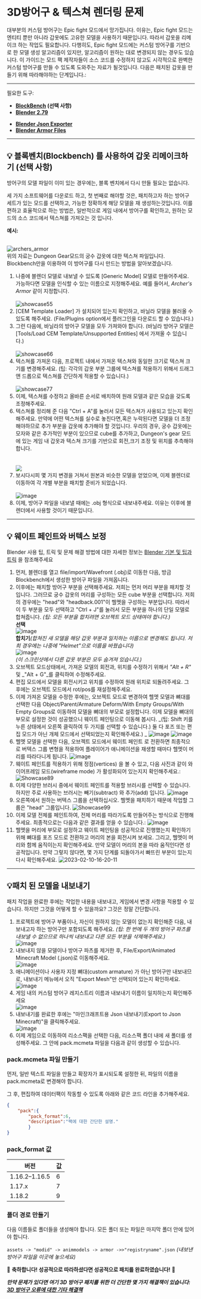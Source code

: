 # 3D방어구 & 텍스쳐 렌더링 문제

대부분의 커스텀 방어구는 Epic fight 모드에서 망가집니다. 이유는, Epic fight 모드는 엔티티 뿐만 아니라 갑옷에도 고유한 모델을 사용하기 때문입니다. 따라서 갑옷을 리메이크 하는 작업도 필요합니다. 다행히도, Epic fight 모드에는 커스텀 방어구를 기반으로 한 모델 생성 알고리즘이 있지만, 알고리즘이 원하는 대로 변경되지 않는 경우도 있습니다. 이 가이드는 모드 팩 제작자들이 소스 코드를 수정하지 않고도 시각적으로 완벽한 커스텀 방어구를 만들 수 있도록 도와주는 자료가 될것입니다. 다음은 패치된 갑옷을 만들기 위해 따라해야하는 단계입니다.:

***
필요한 도구:<br>

* **[BlockBench](https://www.blockbench.net/) (선택 사항)**<br>
* **[Blender 2.79](https://download.blender.org/release/Blender2.79/)**<br>
- **[Blender Json Exporter](https://github.com/Yesssssman/blender-json-exporter)**<br>
- **[Blender Armor Files](https://drive.google.com/file/d/15xYnpmkmlJaEnw3Y7bykpqmjx1Rr9Koh/view?usp=share_link)**<br>

***
## 💡 블록벤치(Blockbench) 를 사용하여 갑옷 리메이크하기 (선택 사항)
방어구의 모델 파일이 이미 있는 경우에는, 블록 벤치에서 다시 만들 필요는 없습니다.

세 가지 소프트웨어를 다운로드 하고, 첫 번째로 해야할 것은, 패치하고자 하는 방어구 세트가 있는 모드를 선택하고, 가능한 정확하게 해당 모델을 재 생성하는것입니다. 이를 편하고 효율적으로 하는 방법은, 일반적으로 게임 내에서 방어구를 확인하고, 원하는 모드의 소스 코드에서 텍스쳐를 가져오는 것 입니다.

 **예시:**

<br>![archers_armor](https://user-images.githubusercontent.com/77132244/215155978-874a293e-71ea-4690-adf3-059e45a37ed8.png) <br>위의 자료는 Dungeon Gear모드의 궁수 갑옷에 대한 텍스쳐 파일입니다. Blockbench만을 이용하여 이 방어구를 다시 만드는 방법을 알아보겠습니다.<br>
1. 나중에 블렌더 모델로 내보낼 수 있도록 [Generic Model] 모델로 만들어주세요. 가능하다면 모델을 인식할 수 있는 이름으로 지정해주세요. 예를 들어서, *Archer's Armor* 같이 지정합니다.<br>  
   ![showcase55](https://user-images.githubusercontent.com/77132244/215159597-aac5fdb1-45f1-4084-8f18-50baae9df6f0.jpg)<br>
2. [CEM Template Loader] 가 설치되어 있는지 확인하고, 바닐라 모델을 불러올 수 있도록 해주세요. (File/Plugins option에서 플러그인을 다운로드 할 수 있습니다.)<br>
3. 그런 다음에, 바닐라의 방어구 모델을 모두 가져와야 합니다. (바닐라 방어구 모델은 [Tools/Load CEM Template/Unsupported Entities] 에서 가져올 수 있습니다.)<br>  
   ![showcase66](https://user-images.githubusercontent.com/77132244/215161290-8ecb58ec-55e3-4297-8f46-48551a0769d7.jpg)<br>
4. 텍스쳐를 가져온 다음, 프로젝트 내에서 가져온 텍스쳐와 동일한 크기로 텍스쳐 크기를 변경해주세요. (팁: 각각의 갑옷 부분 그룹에 텍스쳐를 적용하기 위해서 드래그 앤 드롭으로 텍스쳐를 간단하게 적용할 수 있습니다.)<br>  
   ![showcase77](https://user-images.githubusercontent.com/77132244/215230534-6eb84ed6-1afb-4a44-bdf2-3ef98bfccdc6.jpg)<br>
5. 이제, 텍스쳐를 수정하고 올바른 순서로 배치하여 원래 모델과 같은 모습을 갖도록 조정해주세요.<br>
6. 텍스쳐를 정리해 준 다음 "Ctrl + A"를 눌러서 모든 텍스쳐가 사용되고 있는지 확인해주세요. 만약에 어떤 텍스쳐를 실수로 놓친다면,혹은 누락된다면 모델을 더 조정해야하므로 추가 부분을 갑옷에 추가해야 할 것입니다. 우리의 경우, 궁수 갑옷에는 모자와 같은 추가적인 부분이 있으므로 cube를 추가하고, Dungeon's gear 모드에 있는 게임 내 갑옷과 텍스쳐 크기를 기반으로 회전,크기 조정 및 위치를 추측해야 합니다.<br>  
   <br>  <a href="url"><img src="https://user-images.githubusercontent.com/77132244/215236925-8fcf459a-e972-4f2d-b43d-65667ce39e1e.jpg" align="center" ></a><br>
7. 보시다시피 몇 가지 변경을 거쳐서 원본과 비슷한 모델을 얻었으며, 이제 블렌더로 이동하여 각 개별 부분을 패치할 준비가 되었습니다.<br>  
   ![image](https://user-images.githubusercontent.com/77132244/215238157-3ddd8369-6f04-48f5-8d95-0623d833b3be.png)<br>
8. 이제, 방어구 파일을 내보낼 때에는 .obj 형식으로 내보내주세요. 이유는 이후에 블렌더에서 사용할 것이기 때문입니다.<br>

***
## 💡 웨이트 페인트와 버텍스 보정
Blender 사용 팁, 트릭 및 문제 해결 방법에 대한 자세한 정보는 [Blender 기본 및 팁과 트릭](Blender_page3) 을 참조해주세요

1. 먼저, 블렌더를 열고 file/import/Wavefront (.obj)로 이동한 다음, 방금 Blockbench에서 생성한 방어구 파일을 가져옵니다.
2. 이후에는 패치할 방어구 부분을 선택해주세요. 저희는 먼저 머리 부분을 패치할 것입니다. 그러므로 궁수 갑옷의 머리를 구성하는 모든 cube 부분을 선택합니다. 저희의 경우에는 "head"와 "headback.001"이 헬멧을 구성하는 부분입니다. 따라서 이 두 부분을 모두 선택하고 "Ctrl + J"를 눌러서 모든 부분을 하나의 단일 모델로 합쳐줍니다. _(팁: 모든 부분을 합치려면 오브젝트 모드 상태여야 합니다.)_  
   **선택**  
   ![image](https://user-images.githubusercontent.com/77132244/215290753-d88f7ed2-a32b-43bc-9e33-a35c273d04b9.png)  
   **합치기**_(합쳐진 새 모델을 해당 갑옷 부분과 일치하는 이름으로 변경해도 됩니다. 저희 경우에는 나중에 "Helmet"으로 이름을 바꿨습니다)_  
   ![image](https://user-images.githubusercontent.com/77132244/215290768-f91985a4-31a5-4606-bd25-91b150ba0119.png)  
   _(이 스크린샷에서 다른 갑옷 부분은 모두 숨겨져 있습니다.)_
3. 오브젝트 모드상태에서, 가져온 모델의 회전과, 위치를 수정하기 위해서 _"Alt + R"_ 및 _"Alt + G"_를 클릭하여 수정해주세요.
4. 편집 모드에서 모델을 회전시키고 위치를 수정하여 원래 위치로 되돌려주세요. 그 후에는 오브젝트 모드에서 rot/pos를 재설정해주세요.
5. 이제 가져온 모델을 수정한 후에는, 오브젝트 모드로 변경하여 헬멧 모델과 뼈대를 선택한 다음 Object/Parent/Armature Deform/With Empty Groups/With Empty Groups로 이동하여 모델을 뼈대의 부모로 설정합니다. 이제 모델을 뼈대의 부모로 설정한 것이 성공했으니 웨이트 페인팅으로 이동해 봅시다. _(팁: Shift 키를 누른 상태에서 오른쪽 클릭하여 두 가지를 선택할 수 있습니다.) 둘 다 포즈 또는 편집 모드가 아닌 개체 모드에서 선택되었는지 확인해주세요.) _ ![image](https://user-images.githubusercontent.com/77132244/218175943-dcde10ab-9f45-4fb3-a1ec-a2ec7f851483.png) ![image](https://user-images.githubusercontent.com/77132244/218176163-4972a8bf-a70d-4570-aafe-a0b9a0bbcb85.png)
6. 헬멧 모델을 선택한 다음, 오브젝트 모드에서 웨이트 페인트 로 전환하면 최종적으로 버텍스 그룹 변형을 적용하여 플레이어가 애니메이션을 재생할 때마다 헬멧이 머리를 따라다니게 됩니다. ![image](https://user-images.githubusercontent.com/77132244/218176695-4cfafe68-7010-4450-a5f8-93e3dff1f3dd.png)
7. 웨이트 페인트를 적용하기 위해 정점(vertices) 을 볼 수 있고, 다음 사진과 같이 와이어프레임 모드(wireframe mode) 가 활성화되어 있는지지 확인해주세요.: ![Showcase89](https://user-images.githubusercontent.com/77132244/218177435-f9d01478-fbe0-45f9-b754-adf5d2efa745.jpg)
8. 이제 다양한 브러시 중에서 웨이트 페인트를 적용할 브러시를 선택할 수 있습니다. 하지만 주로 사용하는 브러시는 빼기(subtract) 와 추가(add) 입니다. ![image](https://user-images.githubusercontent.com/77132244/218177593-95794246-6d9a-4caf-afa2-636b784b8d3a.png)
9. 오른쪽에서 원하는 버텍스 그룹을 선택하십시오. 헬멧을 패치하기 때문에 작업할 그룹은 "head" 그룹입니다. ![Showcase99](https://user-images.githubusercontent.com/77132244/218178265-69388152-b465-45e5-8ccd-cfe3e430dfb7.jpg)
10. 이제 모델 전체를 페인트하여, 전체 머리를 따라가도록 만들어주는 방식으로 진행해주세요. 최종적으로는 다음과 같은 결과를 얻을 수 있습니다.: ![image](https://user-images.githubusercontent.com/77132244/218178527-210b4b77-5f16-4cf7-9310-6c2b3e2ce83a.png)
11. 헬멧을 머리에 부모로 설정하고 웨이트 페인팅을 성공적으로 진행했는지 확인하기 위해 뼈대를 포즈 모드로 전환하고 머리의 본을 회전시켜 보세요. 그리고, 헬멧이 머리와 함께 움직이는지 확인해주세요. 만약 모델이 머리의 본을 따라 움직인다면 성공적입니다. 만약 그렇지 않다면, 몇 가지 단계를 되돌아가서 빠뜨린 부분이 있는지 다시 확인해주세요. ![2023-02-10-16-20-11](https://user-images.githubusercontent.com/77132244/218179173-df15dcba-97fa-4081-ad1d-cf1ffbcd92e8.gif)
***
## 💡패치 된 모델을 내보내기
패치 작업을 완료한 후에는 작업한 내용을 내보내고, 게임에서 변경 사항을 적용할 수 있습니다. 하지만 그것을 어떻게 할 수 있을까요? 그것은 정말 간단합니다.

1. 프로젝트에 방어구 부품이나, 자신이 원하지 않는 모델이 없는지 확인해준 다음, 내보내고자 하는 방어구만 포함되도록 해주세요. _(팁: 한 번에 두 개의 방어구 파츠를 내보낼 수 없으므로 하나씩 내보내고 다른 모든 부분을 삭제해주세요.)_  
   ![image](https://user-images.githubusercontent.com/77132244/218179518-18c8d979-68af-44ff-989a-aa55ebb6c239.png)
2. 내보내지 않을 모델이나 방어구 파츠를 제거한 후, File/Export/Animated Minecraft Model (.json)로 이동해주세요.  
   ![image](https://user-images.githubusercontent.com/77132244/218179838-bbc7d557-8525-4ab8-beaf-41211bf334fd.png)
3. 애니메이션이나 사용자 지정 뼈대(custom armature) 가 아닌 방어구만 내보내므로, 내보내기 메뉴에서 오직 "Export Mesh"만 선택되어 있는지 확인하세요.  
   ![image](https://user-images.githubusercontent.com/77132244/218179992-0f54bb48-99b6-45c2-8166-107668b200e7.png)
4. 게임 내의 커스텀 방어구 레지스트리 이름과 내보내기 이름이 일치하는지 확인해주세요  
   ![image](https://user-images.githubusercontent.com/77132244/218180136-b229edd0-3941-4a68-b82b-dfc0fcf80bca.png)
5. 내보내기를 완료한 후에는 "마인크래프트용 Json 내보내기(Export to Json Minecraft)"을 클릭해주세요.  
   ![image](https://user-images.githubusercontent.com/77132244/218180246-7c04c4ad-ad96-4361-b43a-3ff434de419d.png)
6. 이제 게임으로 이동하여 리소스팩을 선택한 다음, 리소스팩 폴더 내에 새 폴더를 생성해주세요. 그 안에 pack.mcmeta 파일을 다음과 같이 생성할 수 있습니다.
### pack.mcmeta 파일 만들기

먼저, 일반 텍스트 파일을 만들고 확장자가 표시되도록 설정한 뒤, 파일의 이름을 pack.mcmeta로 변경해야 합니다.

그 후, 편집하여 데이터팩이 작동할 수 있도록 아래와 같은 코드 라인을 추가해주세요.
```JSON
{
    "pack":{
        "pack_format":6,
        "description":"팩에 대한 간단한 설명."
        }
}
```

### pack_format 값

| 버전            | 값 |
| ------------- | - |
| 1.16.2–1.16.5 | 6 |
| 1.17.x        | 7 |
| 1.18.2        | 9 |

### 폴더 경로 만들기

다음 이름들로 폴더들을 생성해야 합니다. 모든 폴더 또는 파일은 마지막 폴더 안에 있어야 합니다.

`assets -> "modid" -> animmodels -> armor ->>"registryname".json` _(내보낸 방어구 파일을 이곳에 놓으세요)_


🎉 **축하합니다! 성공적으로 따라하셨다면 성공적으로 패치를 완료하였습니다!** 🎉


**_만약 문제가 있다면 여기 3D 방어구 패치를 위한 더 간단한 몇 가지 해결책이 있습니다: [3D 방어구 오류에 대한 기타 해결책](3Darmor_page2.ko.md)_**